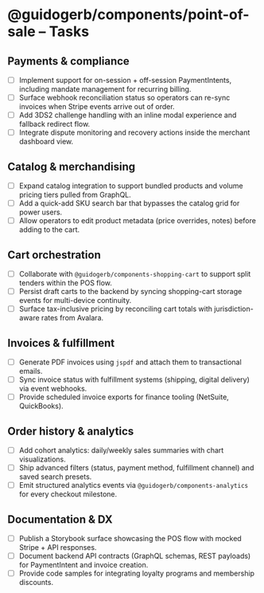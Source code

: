 # @guidogerb/components/point-of-sale – Tasks

## Payments & compliance

- [ ] Implement support for on-session + off-session PaymentIntents, including mandate management for recurring billing.
- [ ] Surface webhook reconciliation status so operators can re-sync invoices when Stripe events arrive out of order.
- [ ] Add 3DS2 challenge handling with an inline modal experience and fallback redirect flow.
- [ ] Integrate dispute monitoring and recovery actions inside the merchant dashboard view.

## Catalog & merchandising

- [ ] Expand catalog integration to support bundled products and volume pricing tiers pulled from GraphQL.
- [ ] Add a quick-add SKU search bar that bypasses the catalog grid for power users.
- [ ] Allow operators to edit product metadata (price overrides, notes) before adding to the cart.

## Cart orchestration

- [ ] Collaborate with `@guidogerb/components-shopping-cart` to support split tenders within the POS flow.
- [ ] Persist draft carts to the backend by syncing shopping-cart storage events for multi-device continuity.
- [ ] Surface tax-inclusive pricing by reconciling cart totals with jurisdiction-aware rates from Avalara.

## Invoices & fulfillment

- [ ] Generate PDF invoices using `jspdf` and attach them to transactional emails.
- [ ] Sync invoice status with fulfillment systems (shipping, digital delivery) via event webhooks.
- [ ] Provide scheduled invoice exports for finance tooling (NetSuite, QuickBooks).

## Order history & analytics

- [ ] Add cohort analytics: daily/weekly sales summaries with chart visualizations.
- [ ] Ship advanced filters (status, payment method, fulfillment channel) and saved search presets.
- [ ] Emit structured analytics events via `@guidogerb/components-analytics` for every checkout milestone.

## Documentation & DX

- [ ] Publish a Storybook surface showcasing the POS flow with mocked Stripe + API responses.
- [ ] Document backend API contracts (GraphQL schemas, REST payloads) for PaymentIntent and invoice creation.
- [ ] Provide code samples for integrating loyalty programs and membership discounts.
